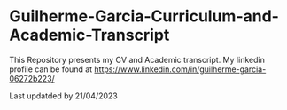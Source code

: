 # Guilherme-Garcia-Curriculum-and-Academic-Transcript

This Repository presents my CV and Academic transcript. My linkedin profile can be found at https://www.linkedin.com/in/guilherme-garcia-06272b223/ 

Last updatded by 21/04/2023
